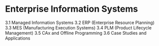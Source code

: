 # Enterprise Information Systems

3.1 Managed Information Systems 3.2 ERP (Enterprise Resource Planning) 3.3 MES (Manufacturing Execution Systems) 3.4 PLM (Product Lifecycle Management) 3.5 CAx and Offline Programming 3.6 Case Studies and Applications
